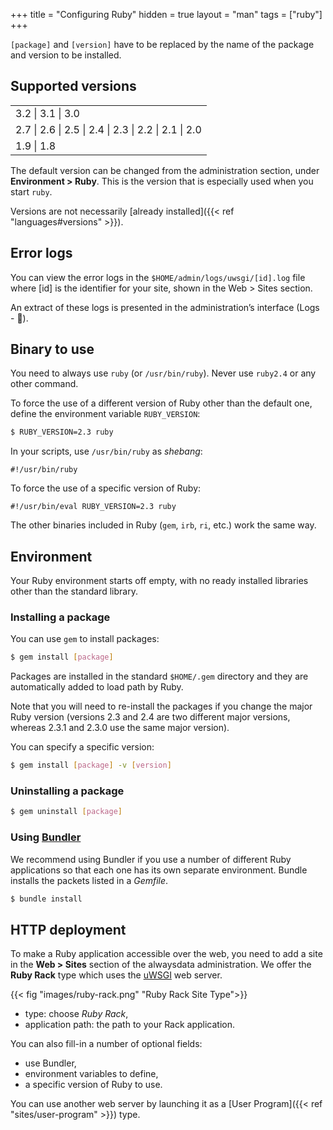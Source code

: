 +++
title = "Configuring Ruby"
hidden = true
layout = "man"
tags = ["ruby"]
+++

`[package]` and `[version]` have to be replaced by the name of the package and version to be installed.

## Supported versions

|       |
| ----- |
| 3.2 \| 3.1 \| 3.0 |
| 2.7 \| 2.6 \| 2.5 \| 2.4 \| 2.3 \| 2.2 \| 2.1 \| 2.0 |
| 1.9 \| 1.8 |

The default version can be changed from the administration section, under **Environment > Ruby**. This is the version that is especially used when you start `ruby`.

Versions are not necessarily [already installed]({{< ref "languages#versions" >}}).

## Error logs

You can view the error logs in the `$HOME/admin/logs/uwsgi/[id].log` file where [id] is the identifier for your site, shown in the Web > Sites section.

An extract of these logs is presented in the administration’s interface (Logs - 📄).

## Binary to use

You need to always use `ruby` (or `/usr/bin/ruby`). Never use `ruby2.4` or any other command.

To force the use of a different version of Ruby other than the default one, define the environment variable `RUBY_VERSION`:

```sh
$ RUBY_VERSION=2.3 ruby
```

In your scripts, use `/usr/bin/ruby` as *shebang*:

```
#!/usr/bin/ruby
```

To force the use of a specific version of Ruby:

```
#!/usr/bin/eval RUBY_VERSION=2.3 ruby
```

The other binaries included in Ruby (`gem`, `irb`, `ri`, etc.) work the same way.

## Environment

Your Ruby environment starts off empty, with no ready installed libraries other than the standard library.

### Installing a package

You can use `gem` to install packages:

```sh
$ gem install [package]
```

Packages are installed in the standard `$HOME/.gem` directory and they are automatically added to load path by Ruby.

Note that you will need to re-install the packages if you change the major Ruby version (versions 2.3 and 2.4 are two different major versions, whereas 2.3.1 and 2.3.0 use the same major version).

You can specify a specific version:

```sh
$ gem install [package] -v [version]
```

### Uninstalling a package

```sh
$ gem uninstall [package]
```

### Using [Bundler](http://bundler.io/)

We recommend using Bundler if you use a number of different Ruby applications so that each one has its own separate environment. Bundle installs the packets listed in a *Gemfile*.

```sh
$ bundle install
```

## HTTP deployment

To make a Ruby application accessible over the web, you need to add a site in the **Web > Sites** section of the alwaysdata administration. We offer the **Ruby Rack** type which uses the [uWSGI](https://uwsgi-docs.readthedocs.io/en/latest/) web server.

{{< fig "images/ruby-rack.png" "Ruby Rack Site Type">}}

- type: choose *Ruby Rack*,
- application path: the path to your Rack application.

You can also fill-in a number of optional fields:

- use Bundler,
- environment variables to define,
- a specific version of Ruby to use.

You can use another web server by launching it as a [User Program]({{< ref "sites/user-program" >}}) type.
